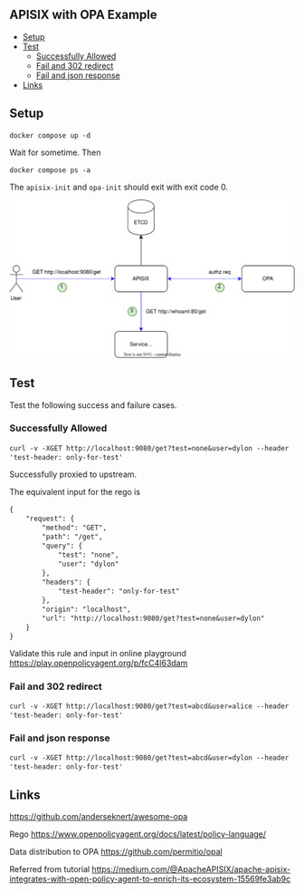 APISIX with OPA Example
--------------------------

* [Setup](#setup)
* [Test](#test)
  * [Successfully Allowed](#successfully-allowed)
  * [Fail and 302 redirect](#fail-and-302-redirect)
  * [Fail and json response](#fail-and-json-response)
* [Links](#links)

## Setup

```
docker compose up -d
```

Wait for sometime. Then

```
docker compose ps -a
```

The `apisix-init` and `opa-init` should exit with exit code 0.

![apisix opa](./apisix-opa.drawio.svg)

## Test

Test the following success and failure cases.


### Successfully Allowed

```
curl -v -XGET http://localhost:9080/get?test=none&user=dylon --header 'test-header: only-for-test'
```

Successfully proxied to upstream.


The equivalent input for the rego is

```
{
    "request": {
        "method": "GET",
        "path": "/get",
        "query": {
            "test": "none",
            "user": "dylon"
        },
        "headers": {
            "test-header": "only-for-test"
        },
        "origin": "localhost",
        "url": "http://localhost:9080/get?test=none&user=dylon"
    }
}
```

Validate this rule and input in online playground https://play.openpolicyagent.org/p/fcC4l63dam

### Fail and 302 redirect

```
curl -v -XGET http://localhost:9080/get?test=abcd&user=alice --header 'test-header: only-for-test'
```

### Fail and json response


```
curl -v -XGET http://localhost:9080/get?test=abcd&user=dylon --header 'test-header: only-for-test'
```

## Links

https://github.com/anderseknert/awesome-opa

Rego https://www.openpolicyagent.org/docs/latest/policy-language/

Data distribution to OPA https://github.com/permitio/opal

Referred from tutorial https://medium.com/@ApacheAPISIX/apache-apisix-integrates-with-open-policy-agent-to-enrich-its-ecosystem-15569fe3ab9c
